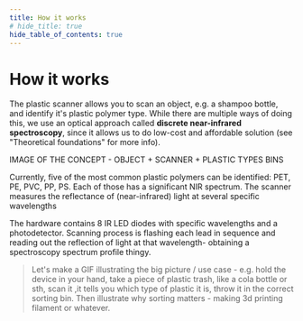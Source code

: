 ```yaml
---
title: How it works
# hide_title: true
hide_table_of_contents: true
---
```


# How it works

The plastic scanner allows you to scan an object, e.g. a shampoo bottle, and identify it's plastic polymer type. While there are multiple ways of doing this, we use an optical approach called **discrete near-infrared spectroscopy**, since it allows us to do low-cost and affordable solution (see "Theoretical foundations" for more info).

IMAGE OF THE CONCEPT - OBJECT + SCANNER + PLASTIC TYPES BINS

Currently, five of the most common plastic polymers can be identified: PET, PE, PVC, PP, PS. Each of those has a significant NIR spectrum.
The scanner measures the reflectance of (near-infrared) light at several specific wavelengths

The hardware contains 8 IR LED diodes with specific wavelengths and a photodetector. Scanning process is flashing each lead in sequence and reading out the reflection of light at that wavelength- obtaining a spectroscopy spectrum profile thingy.

> Let's make a GIF illustrating the big picture / use case - e.g. hold the device in your hand, take a piece of plastic trash, like a cola bottle or sth, scan it ,it tells you which type of plastic it is, throw it in the correct sorting bin. Then illustrate why sorting matters - making 3d printing filament or whatever.
